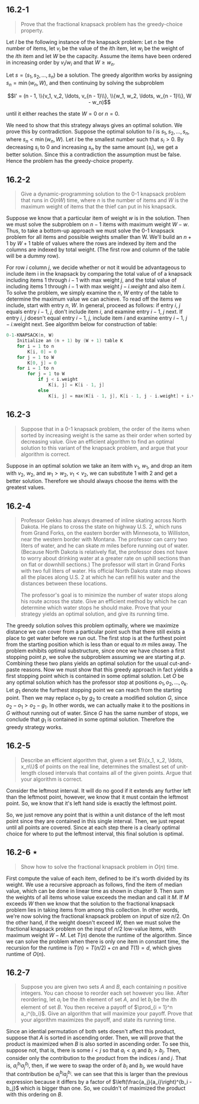 ## 16.2-1

> Prove that the fractional knapsack problem has the greedy-choice property.

Let $I$ be the following instance of the knapsack problem: Let $n$ be the number of items, let $v_i$ be the value of the $i$th item, let $w_i$ be the weight of the $i$th item and let $W$ be the capacity. Assume the items have been ordered in increasing order by $v_i / w_i$ and that $W \ge w_n$.

Let $s = (s_1, s_2, \ldots, s_n)$ be a solution. The greedy algorithm works by assigning $s_n = \min(w_n, W)$, and then continuing by solving the subproblem

$$I' = (n - 1, \\{v_1, v_2, \ldots, v_{n - 1}\\}, \\{w_1, w_2, \ldots, w_{n - 1}\\}, W - w_n)$$

until it either reaches the state $W = 0$ or $n = 0$.

We need to show that this strategy always gives an optimal solution. We prove this by contradiction. Suppose the optimal solution to $I$ is $s_1, s_2, \ldots, s_n$, where $s_n < \min(w_n, W)$. Let $i$ be the smallest number such that $s_i > 0$. By decreasing $s_i$ to $0$ and increasing $s_n$ by the same amount ($s_i$), we get a better solution. Since this a contradiction the assumption must be false. Hence the problem has the greedy-choice property.

## 16.2-2

> Give a dynamic-programming solution to the $0$-$1$ knapsack problem that runs in $O(nW)$ time, where $n$ is the number of items and $W$ is the maximum weight of items that the thief can put in his knapsack.

Suppose we know that a particular item of weight $w$ is in the solution. Then we must solve the subproblem on $n − 1$ items with maximum weight $W − w$. Thus, to take a bottom-up approach we must solve the $0$-$1$ knapsack problem for all items and possible weights smaller than W. We'll build an $n + 1$ by $W + 1$ table of values where the rows are indexed by item and the columns are indexed by total weight. (The first row and column of the table will be a dummy row).

For row $i$ column $j$, we decide whether or not it would be advantageous to include item i in the knapsack by comparing the total value of of a knapsack including items $1$ through $i − 1$ with max weight $j$, and the total value of including items $1$ through $i − 1$ with max weight $j − i.weight$ and also item $i$. To solve the problem, we simply examine the $n$, $W$ entry of the table to determine the maximum value we can achieve. To read off the items we include, start with entry $n$, $W$. In general, proceed as follows: if entry $i$, $j$ equals entry $i - 1$, $j$, don't include item $i$, and examine entry $i - 1$, $j$ next. If entry $i$, $j$ doesn't equal entry $i − 1$, $j$, include item $i$ and examine entry $i − 1$, $j − i$.weight next. See algorithm below for construction of table:

```cpp
0-1-KNAPSACK(n, W)
    Initialize an (n + 1) by (W + 1) table K
    for i = 1 to n
        K[i, 0] = 0
    for j = 1 to W
        K[0, j] = 0
    for i = 1 to n
        for j = 1 to W
            if j < i.weight
                K[i, j] = K[i - 1, j]
            else
                K[i, j] = max(K[i - 1, j], K[i - 1, j - i.weight] + i.value)
```

## 16.2-3

> Suppose that in a $0$-$1$ knapsack problem, the order of the items when sorted by increasing weight is the same as their order when sorted by decreasing value. Give an efficient algorithm to find an optimal solution to this variant of the knapsack problem, and argue that your algorithm is correct.

Suppose in an optimal solution we take an item with $v_1$, $w_1$, and drop an item with $v_2$, $w_2$, and $w_1 > w_2$, $v_1 < v_2$, we can substitute $1$ with $2$ and get a better solution. Therefore we should always choose the items with the greatest values.

## 16.2-4

> Professor Gekko has always dreamed of inline skating across North Dakota. He plans to cross the state on highway U.S. 2, which runs from Grand Forks, on the eastern border with Minnesota, to Williston, near the western border with Montana. The professor can carry two liters of water, and he can skate $m$ miles before running out of water. (Because North Dakota is relatively flat, the professor does not have to worry about drinking water at a greater rate on uphill sections than on flat or downhill sections.) The professor will start in Grand Forks with two full liters of water. His official North Dakota state map shows all the places along U.S. 2 at which he can refill his water and the distances between these locations.
>
> The professor's goal is to minimize the number of water stops along his route across the state. Give an efficient method by which he can determine which water stops he should make. Prove that your strategy yields an optimal solution, and give its running time.

The greedy solution solves this problem optimally, where we maximize distance we can cover from a particular point such that there still exists a place to get water before we run out. The first stop is at the furthest point from the starting position which is less than or equal to $m$ miles away. The problem exhibits optimal substructure, since once we have chosen a first stopping point $p$, we solve the subproblem assuming we are starting at $p$. Combining these two plans yields an optimal solution for the usual cut-and-paste reasons. Now we must show that this greedy approach in fact yields a first stopping point which is contained in some optimal solution. Let $O$ be any optimal solution which has the professor stop at positions $o_1, o_2, \dots, o_k$. Let $g_1$ denote the furthest stopping point we can reach from the starting point. Then we may replace $o_1$ by $g_2$ to create a modified solution $G$, since $o_2 - o_1 > o_2 - g_1$. In other words, we can actually make it to the positions in $G$ without running out of water. Since $G$ has the same number of stops, we conclude that $g_1$ is contained in some optimal solution. Therefore the greedy strategy works.

## 16.2-5

> Describe an efficient algorithm that, given a set $\\{x_1, x_2, \ldots, x_n\\}$ of points on the real line, determines the smallest set of unit-length closed intervals that contains all of the given points. Argue that your algorithm is correct.

Consider the leftmost interval. It will do no good if it extends any further left than the leftmost point, however, we know that it must contain the leftmost point. So, we know that it's left hand side is exactly the leftmost point.

So, we just remove any point that is within a unit distance of the left most point since they are contained in this single interval. Then, we just repeat until all points are covered. Since at each step there is a clearly optimal choice for where to put the leftmost interval, this final solution is optimal.

## 16.2-6 $\star$

> Show how to solve the fractional knapsack problem in $O(n)$ time.

First compute the value of each item, defined to be it's worth divided by its weight. We use a recursive approach as follows, find the item of median value, which can be done in linear time as shown in chapter 9. Then sum the weights of all items whose value exceeds the median and call it $M$. If $M$ exceeds $W$ then we know that the solution to the fractional knapsack problem lies in taking items from among this collection. In other words, we're now solving the fractional knapsack problem on input of size $n / 2$. On the other hand, if the weight doesn't exceed $W$, then we must solve the fractional knapsack problem on the input of $n / 2$ low-value items, with maximum weight $W − M$. Let $T(n)$ denote the runtime of the algorithm. Since we can solve the problem when there is only one item in constant time, the recursion for the runtime is $T(n) = T(n / 2) + cn$ and $T(1) = d$, which gives runtime of $O(n)$.

## 16.2-7

> Suppose you are given two sets $A$ and $B$, each containing $n$ positive integers. You can choose to reorder each set however you like. After reordering, let $a_i$ be the $i$th element of set $A$, and let $b_i$ be the $i$th element of set $B$. You then receive a payoff of $\prod_{i = 1}^n a_i^{b_i}$. Give an algorithm that will maximize your payoff. Prove that your algorithm maximizes the payoff, and state its running time.

Since an idential permutation of both sets doesn't affect this product, suppose that $A$ is sorted in ascending order. Then, we will prove that the product is maximized when $B$ is also sorted in ascending order. To see this, suppose not, that is, there is some $i < j$ so that $a_i < a_j$ and $b_i > b_j$. Then, consider only the contribution to the product from the indices $i$ and $j$. That is, $a_i^{b_i}a_j^{b_j}$, then, if we were to swap the order of $b_i$ and $b_j$, we would have that contribution be $a_i^{b_j}a_j^{b_i}$. we can see that this is larger than the previous expression because it differs by a factor of $\left(\frac{a_j}{a_i}\right)^{b_i - b_j}$ which is bigger than one. So, we couldn't of maximized the product with this ordering on $B$.
